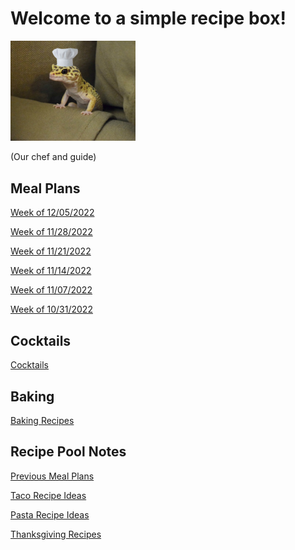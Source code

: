 # Welcome to a simple recipe box!

<img src="./lizard_chef.jpg" alt="Our Hero" width="200"/>

(Our chef and guide) 

## Meal Plans

[Week of 12/05/2022](./mealplan20221205.md)

[Week of 11/28/2022](./mealplan20221128.md)

[Week of 11/21/2022](./mealplan20221121.md)

[Week of 11/14/2022](./mealplan20221114.md)

[Week of 11/07/2022](./mealplan20221107.md)

[Week of 10/31/2022](./mealplan20221031.md)

## Cocktails

[Cocktails](./CockTailIndex.md)

## Baking

[Baking Recipes](./BakingIndex.md)

## Recipe Pool Notes

[Previous Meal Plans](./PreviousMealPlansIndex.md)

[Taco Recipe Ideas](./TacoRecipeIdeas.md)

[Pasta Recipe Ideas](./PastaRecipeIdeas.md)

[Thanksgiving Recipes](./ThanksgivingIndex.md)